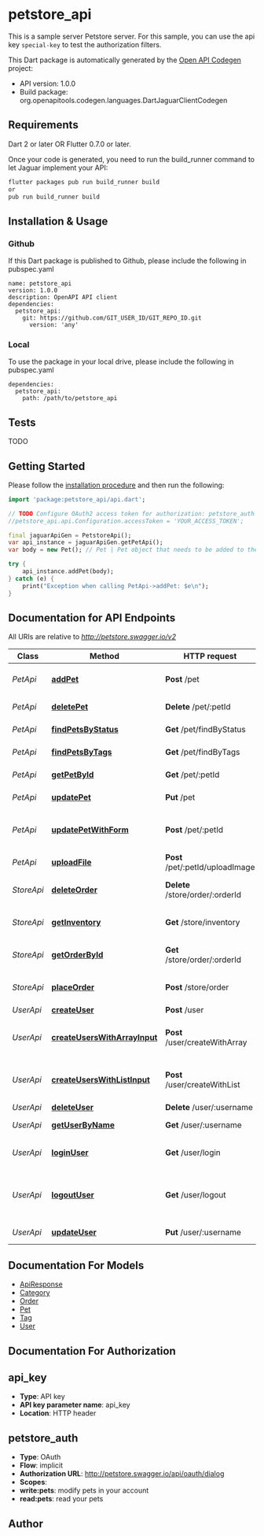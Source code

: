 # petstore_api
This is a sample server Petstore server. For this sample, you can use the api key `special-key` to test the authorization filters.

This Dart package is automatically generated by the [Open API Codegen](https://github.com/OpenAPITools/openapi-generator) project:

- API version: 1.0.0
- Build package: org.openapitools.codegen.languages.DartJaguarClientCodegen

## Requirements

Dart 2 or later OR Flutter 0.7.0 or later.

Once your code is generated, you need to run the build_runner command to let Jaguar implement your API:

```sh
flutter packages pub run build_runner build
or
pub run build_runner build
```

## Installation & Usage

### Github
If this Dart package is published to Github, please include the following in pubspec.yaml
```
name: petstore_api
version: 1.0.0
description: OpenAPI API client
dependencies:
  petstore_api:
    git: https://github.com/GIT_USER_ID/GIT_REPO_ID.git
      version: 'any'
```

### Local
To use the package in your local drive, please include the following in pubspec.yaml
```
dependencies:
  petstore_api:
    path: /path/to/petstore_api
```

## Tests

TODO

## Getting Started

Please follow the [installation procedure](#installation--usage) and then run the following:

```dart
import 'package:petstore_api/api.dart';

// TODO Configure OAuth2 access token for authorization: petstore_auth
//petstore_api.api.Configuration.accessToken = 'YOUR_ACCESS_TOKEN';

final jaguarApiGen = PetstoreApi();
var api_instance = jaguarApiGen.getPetApi();
var body = new Pet(); // Pet | Pet object that needs to be added to the store

try {
    api_instance.addPet(body);
} catch (e) {
    print("Exception when calling PetApi->addPet: $e\n");
}

```

## Documentation for API Endpoints

All URIs are relative to *http://petstore.swagger.io/v2*

Class | Method | HTTP request | Description
------------ | ------------- | ------------- | -------------
*PetApi* | [**addPet**](doc//PetApi.md#addpet) | **Post** /pet | Add a new pet to the store
*PetApi* | [**deletePet**](doc//PetApi.md#deletepet) | **Delete** /pet/:petId | Deletes a pet
*PetApi* | [**findPetsByStatus**](doc//PetApi.md#findpetsbystatus) | **Get** /pet/findByStatus | Finds Pets by status
*PetApi* | [**findPetsByTags**](doc//PetApi.md#findpetsbytags) | **Get** /pet/findByTags | Finds Pets by tags
*PetApi* | [**getPetById**](doc//PetApi.md#getpetbyid) | **Get** /pet/:petId | Find pet by ID
*PetApi* | [**updatePet**](doc//PetApi.md#updatepet) | **Put** /pet | Update an existing pet
*PetApi* | [**updatePetWithForm**](doc//PetApi.md#updatepetwithform) | **Post** /pet/:petId | Updates a pet in the store with form data
*PetApi* | [**uploadFile**](doc//PetApi.md#uploadfile) | **Post** /pet/:petId/uploadImage | uploads an image
*StoreApi* | [**deleteOrder**](doc//StoreApi.md#deleteorder) | **Delete** /store/order/:orderId | Delete purchase order by ID
*StoreApi* | [**getInventory**](doc//StoreApi.md#getinventory) | **Get** /store/inventory | Returns pet inventories by status
*StoreApi* | [**getOrderById**](doc//StoreApi.md#getorderbyid) | **Get** /store/order/:orderId | Find purchase order by ID
*StoreApi* | [**placeOrder**](doc//StoreApi.md#placeorder) | **Post** /store/order | Place an order for a pet
*UserApi* | [**createUser**](doc//UserApi.md#createuser) | **Post** /user | Create user
*UserApi* | [**createUsersWithArrayInput**](doc//UserApi.md#createuserswitharrayinput) | **Post** /user/createWithArray | Creates list of users with given input array
*UserApi* | [**createUsersWithListInput**](doc//UserApi.md#createuserswithlistinput) | **Post** /user/createWithList | Creates list of users with given input array
*UserApi* | [**deleteUser**](doc//UserApi.md#deleteuser) | **Delete** /user/:username | Delete user
*UserApi* | [**getUserByName**](doc//UserApi.md#getuserbyname) | **Get** /user/:username | Get user by user name
*UserApi* | [**loginUser**](doc//UserApi.md#loginuser) | **Get** /user/login | Logs user into the system
*UserApi* | [**logoutUser**](doc//UserApi.md#logoutuser) | **Get** /user/logout | Logs out current logged in user session
*UserApi* | [**updateUser**](doc//UserApi.md#updateuser) | **Put** /user/:username | Updated user


## Documentation For Models

 - [ApiResponse](doc//ApiResponse.md)
 - [Category](doc//Category.md)
 - [Order](doc//Order.md)
 - [Pet](doc//Pet.md)
 - [Tag](doc//Tag.md)
 - [User](doc//User.md)


## Documentation For Authorization


## api_key

- **Type**: API key
- **API key parameter name**: api_key
- **Location**: HTTP header

## petstore_auth

- **Type**: OAuth
- **Flow**: implicit
- **Authorization URL**: http://petstore.swagger.io/api/oauth/dialog
- **Scopes**: 
 - **write:pets**: modify pets in your account
 - **read:pets**: read your pets


## Author




